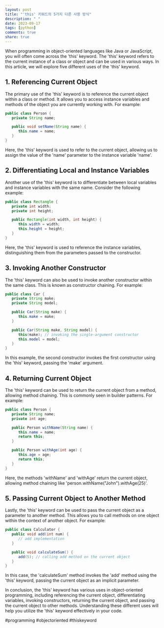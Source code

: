 ```yaml
---
layout: post
title: "'this' 키워드의 5가지 다른 사용 방식"
description: " "
date: 2023-09-17
tags: [python]
comments: true
share: true
---
```


When programming in object-oriented languages like Java or JavaScript, you will often come across the 'this' keyword. The 'this' keyword refers to the current instance of a class or object and can be used in various ways. In this article, we will explore five different uses of the 'this' keyword.

## 1. Referencing Current Object

The primary use of the 'this' keyword is to reference the current object within a class or method. It allows you to access instance variables and methods of the object you are currently working with. For example:

```java
public class Person {
   private String name;

   public void setName(String name) {
      this.name = name;
   }
}
```
Here, the 'this' keyword is used to refer to the current object, allowing us to assign the value of the 'name' parameter to the instance variable 'name'.

## 2. Differentiating Local and Instance Variables

Another use of the 'this' keyword is to differentiate between local variables and instance variables with the same name. Consider the following example:

```java
public class Rectangle {
   private int width;
   private int height;

   public Rectangle(int width, int height) {
      this.width = width;
      this.height = height;
   }
}
```
Here, the 'this' keyword is used to reference the instance variables, distinguishing them from the parameters passed to the constructor.

## 3. Invoking Another Constructor

The 'this' keyword can also be used to invoke another constructor within the same class. This is known as constructor chaining. For example:

```java
public class Car {
   private String make;
   private String model;

   public Car(String make) {
      this.make = make;
   }

   public Car(String make, String model) {
      this(make); // invoking the single-argument constructor
      this.model = model;
   }
}
```
In this example, the second constructor invokes the first constructor using the 'this' keyword, passing the 'make' argument.

## 4. Returning Current Object

The 'this' keyword can be used to return the current object from a method, allowing method chaining. This is commonly seen in builder patterns. For example:

```java
public class Person {
   private String name;
   private int age;

   public Person withName(String name) {
      this.name = name;
      return this;
   }

   public Person withAge(int age) {
      this.age = age;
      return this;
   }
}
```
Here, the methods 'withName' and 'withAge' return the current object, allowing method chaining like 'person.withName("John").withAge(25)'.

## 5. Passing Current Object to Another Method

Lastly, the 'this' keyword can be used to pass the current object as a parameter to another method. This allows you to call methods on one object within the context of another object. For example:

```java
public class Calculator {
   public void add(int num) {
      // add implementation
   }

   public void calculateSum() {
      add(5); // calling add method on the current object
   }
}
```
In this case, the 'calculateSum' method invokes the 'add' method using the 'this' keyword, passing the current object as an implicit parameter.

In conclusion, the 'this' keyword has various uses in object-oriented programming, including referencing the current object, differentiating variables, invoking constructors, returning the current object, and passing the current object to other methods. Understanding these different uses will help you utilize the 'this' keyword effectively in your code.

#programming #objectoriented #thiskeyword